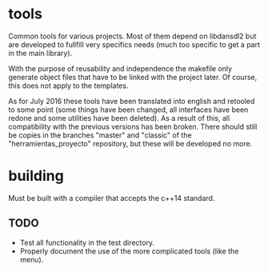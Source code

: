 # tools

Common tools for various projects. Most of them depend on libdansdl2 but are developed to fullfill very specifics needs (much too specific to get a part in the main library).

With the purpose of reusability and independence the makefile only generate object files that have to be linked with the project later. Of course, this does not apply to the templates.

As for July 2016 these tools have been translated into english and retooled to some point (some things have been changed, all interfaces have been redone and some utilities have been deleted). As a result of this, all compatibility with the previous versions has been broken. There should still be copies in the branches "master" and "classic" of the "herramientas_proyecto" repository, but these will be developed no more.

# building

Must be built with a compiler that accepts the c++14 standard.

## TODO

- Test all functionality in the test directory.
- Properly document the use of the more complicated tools (like the menu).
